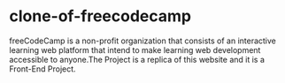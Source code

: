 # clone-of-freecodecamp
freeCodeCamp is a non-profit organization that consists of an interactive learning web platform that intend to make learning web development accessible to anyone.The Project is a replica of this website and it is a Front-End Project.
